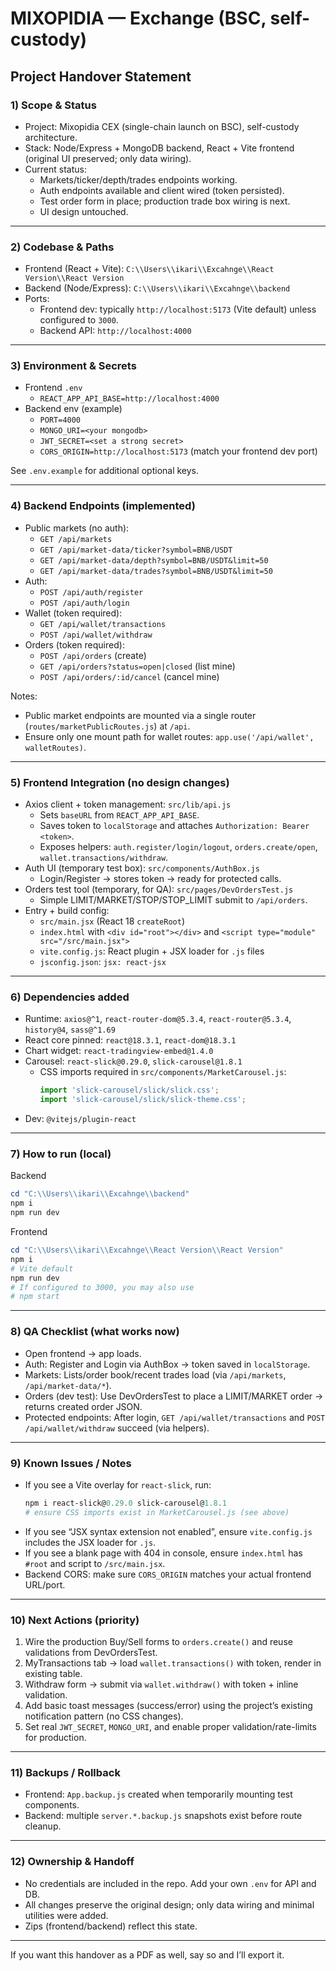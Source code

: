 # MIXOPIDIA — Exchange (BSC, self-custody)

## Project Handover Statement

### 1) Scope & Status

- Project: Mixopidia CEX (single-chain launch on BSC), self-custody architecture.
- Stack: Node/Express + MongoDB backend, React + Vite frontend (original UI preserved; only data wiring).
- Current status:
  - Markets/ticker/depth/trades endpoints working.
  - Auth endpoints available and client wired (token persisted).
  - Test order form in place; production trade box wiring is next.
  - UI design untouched.

---

### 2) Codebase & Paths

- Frontend (React + Vite): `C:\\Users\\ikari\\Excahnge\\React Version\\React Version`
- Backend (Node/Express): `C:\\Users\\ikari\\Excahnge\\backend`
- Ports:
  - Frontend dev: typically `http://localhost:5173` (Vite default) unless configured to `3000`.
  - Backend API: `http://localhost:4000`

---

### 3) Environment & Secrets

- Frontend `.env`
  - `REACT_APP_API_BASE=http://localhost:4000`
- Backend env (example)
  - `PORT=4000`
  - `MONGO_URI=<your mongodb>`
  - `JWT_SECRET=<set a strong secret>`
  - `CORS_ORIGIN=http://localhost:5173` (match your frontend dev port)

See `.env.example` for additional optional keys.

---

### 4) Backend Endpoints (implemented)

- Public markets (no auth):
  - `GET /api/markets`
  - `GET /api/market-data/ticker?symbol=BNB/USDT`
  - `GET /api/market-data/depth?symbol=BNB/USDT&limit=50`
  - `GET /api/market-data/trades?symbol=BNB/USDT&limit=50`
- Auth:
  - `POST /api/auth/register`
  - `POST /api/auth/login`
- Wallet (token required):
  - `GET /api/wallet/transactions`
  - `POST /api/wallet/withdraw`
- Orders (token required):
  - `POST /api/orders` (create)
  - `GET /api/orders?status=open|closed` (list mine)
  - `POST /api/orders/:id/cancel` (cancel mine)

Notes:
- Public market endpoints are mounted via a single router (`routes/marketPublicRoutes.js`) at `/api`.
- Ensure only one mount path for wallet routes: `app.use('/api/wallet', walletRoutes)`.

---

### 5) Frontend Integration (no design changes)

- Axios client + token management: `src/lib/api.js`
  - Sets `baseURL` from `REACT_APP_API_BASE`.
  - Saves token to `localStorage` and attaches `Authorization: Bearer <token>`.
  - Exposes helpers: `auth.register/login/logout`, `orders.create/open`, `wallet.transactions/withdraw`.
- Auth UI (temporary test box): `src/components/AuthBox.js`
  - Login/Register → stores token → ready for protected calls.
- Orders test tool (temporary, for QA): `src/pages/DevOrdersTest.js`
  - Simple LIMIT/MARKET/STOP/STOP_LIMIT submit to `/api/orders`.
- Entry + build config:
  - `src/main.jsx` (React 18 `createRoot`)
  - `index.html` with `<div id="root"></div>` and `<script type="module" src="/src/main.jsx">`
  - `vite.config.js`: React plugin + JSX loader for `.js` files
  - `jsconfig.json`: `jsx: react-jsx`

---

### 6) Dependencies added

- Runtime: `axios@^1`, `react-router-dom@5.3.4`, `react-router@5.3.4`, `history@4`, `sass@^1.69`
- React core pinned: `react@18.3.1`, `react-dom@18.3.1`
- Chart widget: `react-tradingview-embed@1.4.0`
- Carousel: `react-slick@0.29.0`, `slick-carousel@1.8.1`
  - CSS imports required in `src/components/MarketCarousel.js`:
    ```js
    import 'slick-carousel/slick/slick.css';
    import 'slick-carousel/slick/slick-theme.css';
    ```
- Dev: `@vitejs/plugin-react`

---

### 7) How to run (local)

Backend

```powershell
cd "C:\\Users\\ikari\\Excahnge\\backend"
npm i
npm run dev
```

Frontend

```powershell
cd "C:\\Users\\ikari\\Excahnge\\React Version\\React Version"
npm i
# Vite default
npm run dev
# If configured to 3000, you may also use
# npm start
```

---

### 8) QA Checklist (what works now)

- Open frontend → app loads.
- Auth: Register and Login via AuthBox → token saved in `localStorage`.
- Markets: Lists/order book/recent trades load (via `/api/markets`, `/api/market-data/*`).
- Orders (dev test): Use DevOrdersTest to place a LIMIT/MARKET order → returns created order JSON.
- Protected endpoints: After login, `GET /api/wallet/transactions` and `POST /api/wallet/withdraw` succeed (via helpers).

---

### 9) Known Issues / Notes

- If you see a Vite overlay for `react-slick`, run:
  ```powershell
  npm i react-slick@0.29.0 slick-carousel@1.8.1
  # ensure CSS imports exist in MarketCarousel.js (see above)
  ```
- If you see “JSX syntax extension not enabled”, ensure `vite.config.js` includes the JSX loader for `.js`.
- If you see a blank page with 404 in console, ensure `index.html` has `#root` and script to `/src/main.jsx`.
- Backend CORS: make sure `CORS_ORIGIN` matches your actual frontend URL/port.

---

### 10) Next Actions (priority)

1. Wire the production Buy/Sell forms to `orders.create()` and reuse validations from DevOrdersTest.
2. MyTransactions tab → load `wallet.transactions()` with token, render in existing table.
3. Withdraw form → submit via `wallet.withdraw()` with token + inline validation.
4. Add basic toast messages (success/error) using the project’s existing notification pattern (no CSS changes).
5. Set real `JWT_SECRET`, `MONGO_URI`, and enable proper validation/rate-limits for production.

---

### 11) Backups / Rollback

- Frontend: `App.backup.js` created when temporarily mounting test components.
- Backend: multiple `server.*.backup.js` snapshots exist before route cleanup.

---

### 12) Ownership & Handoff

- No credentials are included in the repo. Add your own `.env` for API and DB.
- All changes preserve the original design; only data wiring and minimal utilities were added.
- Zips (frontend/backend) reflect this state.

---

If you want this handover as a PDF as well, say so and I’ll export it.

